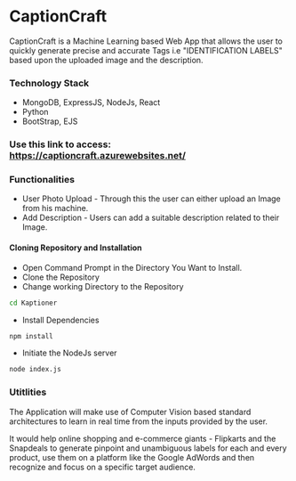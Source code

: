 # CaptionCraft
CaptionCraft is a Machine Learning based Web App that allows the user to quickly generate precise and accurate Tags i.e "IDENTIFICATION LABELS" based upon the uploaded image and the description.

### Technology Stack
* MongoDB, ExpressJS, NodeJs, React
* Python
* BootStrap, EJS

### Use this link to access: https://captioncraft.azurewebsites.net/

### Functionalities
* User Photo Upload - Through this the user can either upload an Image from his machine.
* Add Description - Users can add a suitable description related to their Image.

#### Cloning Repository and Installation
* Open Command Prompt in the Directory You Want to Install.
* Clone the Repository
* Change working Directory to the Repository
```bash
cd Kaptioner
```
* Install Dependencies
```bash
npm install
```
* Initiate the NodeJs server
```bash
node index.js
```

### Utitlities
The Application will make use of Computer Vision based standard architectures to learn in  real time from the inputs provided by the user.

It would help online shopping and e-commerce giants - Flipkarts and the Snapdeals to generate pinpoint and unambiguous labels for each and every product, use them on a platform like the Google AdWords and then recognize and focus on a specific target audience.
